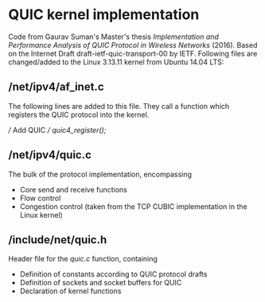 # QUIC kernel implementation

Code from Gaurav Suman's Master's thesis *Implementation and Performance Analysis of QUIC Protocol in Wireless Networks* (2016). 
Based on the Internet Draft draft-ietf-quic-transport-00 by IETF. Following files are changed/added to the Linux 3.13.11 kernel from Ubuntu 14.04 LTS:

## /net/ipv4/af_inet.c

The following lines are added to this file. They call a function which registers the QUIC protocol into the kernel. 

*/* Add QUIC  */
	quic4_register();*
  
## /net/ipv4/quic.c

The bulk of the protocol implementation, encompassing
* Core send and receive functions
* Flow control
* Congestion control (taken from the TCP CUBIC implementation in the Linux kernel)

## /include/net/quic.h

Header file for the *quic.c* function, containing

* Definition of constants according to QUIC protocol drafts
* Definition of sockets and socket buffers for QUIC
* Declaration of kernel functions
